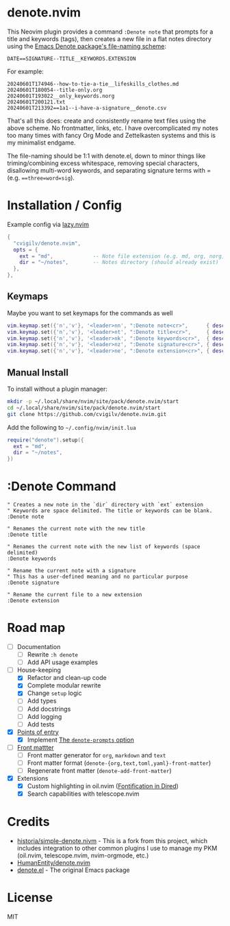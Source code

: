 # denote.nvim

This Neovim plugin provides a command `:Denote note` that prompts for a title and keywords
(tags), then creates a new file in a flat notes directory using the [Emacs Denote package's
file-naming scheme](https://protesilaos.com/emacs/denote#h:4e9c7512-84dc-4dfb-9fa9-e15d51178e5d):

`DATE==SIGNATURE--TITLE__KEYWORDS.EXTENSION`

For example:

```
20240601T174946--how-to-tie-a-tie__lifeskills_clothes.md
20240601T180054--title-only.org
20240601T193022__only_keywords.norg
20240601T200121.txt
20240601T213392==1a1--i-have-a-signature__denote.csv
```

That's all this does: create and consistently rename text files using the above scheme. No
frontmatter, links, etc. I have overcomplicated my notes too many times with fancy Org Mode and
Zettelkasten systems and this is my minimalist endgame.

The file-naming should be 1:1 with denote.el, down to minor things like triming/combining excess
whitespace, removing special characters, disallowing multi-word keywords, and separating
signature terms with = (e.g. `==three=word=sig`).

# Installation / Config

Example config via [lazy.nvim](https://github.com/folke/lazy.nvim)

```lua
{
  "cvigilv/denote.nvim",
  opts = {
    ext = "md",             -- Note file extension (e.g. md, org, norg, txt)
    dir = "~/notes",        -- Notes directory (should already exist)
  },
},
```

## Keymaps

Maybe you want to set keymaps for the commands as well

```lua
vim.keymap.set({'n','v'}, '<leader>nn', ":Denote note<cr>",      { desc = "New note"         })
vim.keymap.set({'n','v'}, '<leader>nt', ":Denote title<cr>",     { desc = "Change title"     })
vim.keymap.set({'n','v'}, '<leader>nk', ":Denote keywords<cr>",  { desc = "Change keywords"  })
vim.keymap.set({'n','v'}, '<leader>nz', ":Denote signature<cr>", { desc = "Change signature" })
vim.keymap.set({'n','v'}, '<leader>ne', ":Denote extension<cr>", { desc = "Change extension" })
```

## Manual Install

To install without a plugin manager:

```bash
mkdir -p ~/.local/share/nvim/site/pack/denote.nvim/start
cd ~/.local/share/nvim/site/pack/denote.nvim/start
git clone https://github.com/cvigilv/denote.nvim.git
```

Add the following to `~/.config/nvim/init.lua`

```lua
require("denote").setup({
  ext = "md",
  dir = "~/notes",
})
```

# :Denote Command

```vim
" Creates a new note in the `dir` directory with `ext` extension
" Keywords are space delimited. The title or keywords can be blank.
:Denote note

" Renames the current note with the new title
:Denote title

" Renames the current note with the new list of keywords (space delimited)
:Denote keywords

" Rename the current note with a signature
" This has a user-defined meaning and no particular purpose
:Denote signature

" Rename the current file to a new extension
:Denote extension
```

# Road map

- [ ] Documentation
    - [ ] Rewrite `:h denote`
    - [ ] Add API usage examples
- [ ] House-keeping
    - [x] Refactor and clean-up code
    - [x] Complete modular rewrite
    - [x] Change `setup` logic
    - [ ] Add types
    - [ ] Add docstrings
    - [ ] Add logging
    - [ ] Add tests
- [x] [Points of entry](https://protesilaos.com/emacs/denote#h:17896c8c-d97a-4faa-abf6-31df99746ca6)
    - [x] Implement [The `denote-prompts` option](https://protesilaos.com/emacs/denote#h:f9204f1f-fcee-49b1-8081-16a08a338099)
- [ ] [Front mattter](https://protesilaos.com/emacs/denote#h:13218826-56a5-482a-9b91-5b6de4f14261)
    - [ ] Front matter generator for `org`, `markdown` and `text`
    - [ ] Front matter format (`denote-{org,text,toml,yaml}-front-matter`)
    - [ ] Regenerate front matter (`denote-add-front-matter`)
- [x] Extensions
    - [x] Custom highlighting in oil.nvim ([Fontification in Dired](https://protesilaos.com/emacs/denote#h:337f9cf0-9f66-45af-b73f-f6370472fb51))
    - [x] Search capabilities with telescope.nvim

# Credits

* [historia/simple-denote.nivm](https://codeberg.org/historia/simple-denote.nvim) - This is a
  fork from this project, which includes integration to other common plugins I use to manage my
  PKM (oil.nvim, telescope.nvim, nvim-orgmode, etc.)
* [HumanEntity/denote.nvim](https://github.com/HumanEntity/denote.nvim)
* [denote.el](https://protesilaos.com/emacs/denote) - The original Emacs package

# License

MIT
